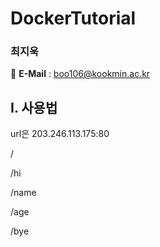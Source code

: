 # DockerTutorial
### 최지욱

📧 **E-Mail** : boo106@kookmin.ac.kr

## I. 사용법

url은 203.246.113.175:80

/


/hi


/name


/age


/bye
